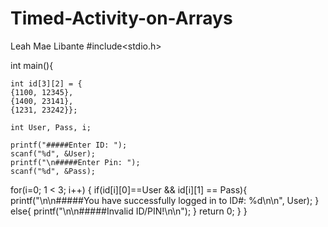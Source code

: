 # Timed-Activity-on-Arrays
Leah Mae Libante
#include<stdio.h>

int main(){

    int id[3][2] = {
    {1100, 12345},
    {1400, 23141},
    {1231, 23242}};

    int User, Pass, i;

    printf("#####Enter ID: ");
    scanf("%d", &User);
    printf("\n#####Enter Pin: ");
    scanf("%d", &Pass);


   for(i=0; 1 < 3; i++) {
   if(id[i][0]==User && id[i][1] == Pass){
           printf("\n\n#####You have successfully logged in to ID#: %d\n\n", User);
       }
    else{
        printf("\n\n#####Invalid ID/PIN!\n\n");
    }
        return 0;
   }
}
